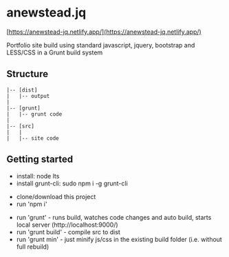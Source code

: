 # anewstead.jq

[https://anewstead-jq.netlify.app/](https://anewstead-jq.netlify.app/)

Portfolio site build using standard javascript, jquery, bootstrap and LESS/CSS in a Grunt build system

## Structure

    |-- [dist]
    |   |-- output
    |
    |-- [grunt]
    |   |-- grunt code
    |
    |-- [src]
    |   |
    |   |-- site code

## Getting started

- install: node lts
- install grunt-cli: sudo npm i -g grunt-cli

* clone/download this project
* run 'npm i'

- run 'grunt' - runs build, watches code changes and auto build, starts local server (http://localhost:9000/)
- run 'grunt build' - compile src to dist
- run 'grunt min' - just minify js/css in the existing build folder (i.e. without full rebuild)
